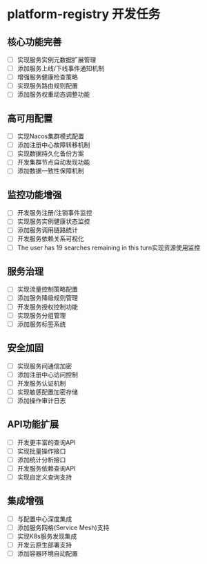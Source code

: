 # platform-registry 开发任务

## 核心功能完善
- [ ] 实现服务实例元数据扩展管理
- [ ] 添加服务上线/下线事件通知机制
- [ ] 增强服务健康检查策略
- [ ] 实现服务路由规则配置
- [ ] 添加服务权重动态调整功能

## 高可用配置
- [ ] 实现Nacos集群模式配置
- [ ] 添加注册中心故障转移机制
- [ ] 实现数据持久化备份方案
- [ ] 开发集群节点自动发现功能
- [ ] 添加数据一致性保障机制

## 监控功能增强
- [ ] 开发服务注册/注销事件监控
- [ ] 实现服务实例健康状态监控
- [ ] 添加服务调用链路统计
- [ ] 开发服务依赖关系可视化
- [ ] The user has 19 searches remaining in this turn实现资源使用监控

## 服务治理
- [ ] 实现流量控制策略配置
- [ ] 添加服务降级规则管理
- [ ] 开发服务授权控制功能
- [ ] 实现服务分组管理
- [ ] 添加服务标签系统

## 安全加固
- [ ] 实现服务间通信加密
- [ ] 添加注册中心访问控制
- [ ] 开发服务认证机制
- [ ] 实现敏感配置加密存储
- [ ] 添加操作审计日志

## API功能扩展
- [ ] 开发更丰富的查询API
- [ ] 实现批量操作接口
- [ ] 添加统计分析接口
- [ ] 开发服务依赖查询API
- [ ] 实现自定义查询支持

## 集成增强
- [ ] 与配置中心深度集成
- [ ] 添加服务网格(Service Mesh)支持
- [ ] 实现K8s服务发现集成
- [ ] 开发云原生部署支持
- [ ] 添加容器环境自动配置